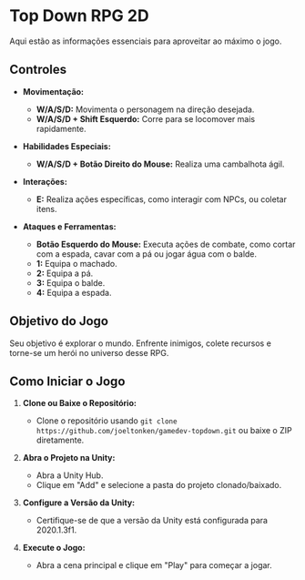 # Top Down RPG 2D

Aqui estão as informações essenciais para aproveitar ao máximo o jogo.

## Controles

- **Movimentação:**
  - **W/A/S/D:** Movimenta o personagem na direção desejada.
  - **W/A/S/D + Shift Esquerdo:** Corre para se locomover mais rapidamente.

- **Habilidades Especiais:**
  - **W/A/S/D + Botão Direito do Mouse:** Realiza uma cambalhota ágil.

- **Interações:**
  - **E:** Realiza ações específicas, como interagir com NPCs, ou coletar itens.

- **Ataques e Ferramentas:**
  - **Botão Esquerdo do Mouse:** Executa ações de combate, como cortar com a espada, cavar com a pá ou jogar água com o balde.
  - **1:** Equipa o machado.
  - **2:** Equipa a pá.
  - **3:** Equipa o balde.
  - **4:** Equipa a espada.

## Objetivo do Jogo

Seu objetivo é explorar o mundo. Enfrente inimigos, colete recursos e torne-se um herói no universo desse RPG.

## Como Iniciar o Jogo

1. **Clone ou Baixe o Repositório:**
   - Clone o repositório usando `git clone https://github.com/joeltonken/gamedev-topdown.git` ou baixe o ZIP diretamente.

2. **Abra o Projeto na Unity:**
   - Abra a Unity Hub.
   - Clique em "Add" e selecione a pasta do projeto clonado/baixado.

3. **Configure a Versão da Unity:**
   - Certifique-se de que a versão da Unity está configurada para 2020.1.3f1.

4. **Execute o Jogo:**
   - Abra a cena principal e clique em "Play" para começar a jogar.